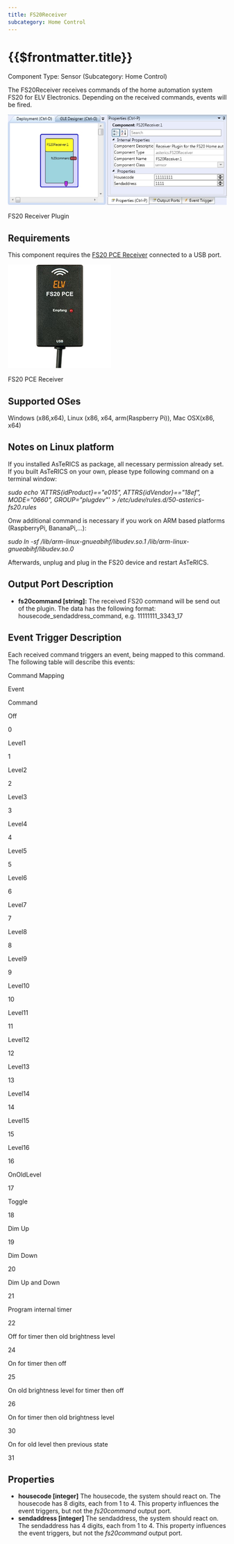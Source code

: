 ```yaml
---
title: FS20Receiver
subcategory: Home Control
---
```


# {{$frontmatter.title}}

Component Type: Sensor (Subcategory: Home Control)

The FS20Receiver receives commands of the home automation system FS20 for ELV Electronics. Depending on the received commands, events will be fired.

![FS20 Receiver Plugin](./img/fs20receiver.jpg "FS20 Receiver Plugin")

FS20 Receiver Plugin

## Requirements

This component requires the [FS20 PCE Receiver][1] connected to a USB port.

![FS20 PCE Receiver](./img/fs20pce.jpg "FS20 PCE Receiver")

FS20 PCE Receiver

## Supported OSes

Windows (x86,x64), Linux (x86, x64, arm(Raspberry Pi)), Mac OSX(x86, x64)

## Notes on Linux platform

If you installed AsTeRICS as package, all necessary permission already set. If you built AsTeRICS on your own, please type following command on a terminal window:

_sudo echo 'ATTRS{idProduct}=="e015", ATTRS{idVendor}=="18ef", MODE="0660", GROUP="plugdev"' > /etc/udev/rules.d/50-asterics-fs20.rules_

Onw additional command is necessary if you work on ARM based platforms (RaspberryPi, BananaPi,...):

_sudo ln -sf /lib/arm-linux-gnueabihf/libudev.so.1 /lib/arm-linux-gnueabihf/libudev.so.0_

Afterwards, unplug and plug in the FS20 device and restart AsTeRICS.

## Output Port Description

- **fs20command \[string\]:** The received FS20 command will be send out of the plugin. The data has the following format: housecode_sendaddress_command, e.g. 11111111_3343_17

## Event Trigger Description

Each received command triggers an event, being mapped to this command. The following table will describe this events:

Command Mapping

Event

Command

Off

0

Level1

1

Level2

2

Level3

3

Level4

4

Level5

5

Level6

6

Level7

7

Level8

8

Level9

9

Level10

10

Level11

11

Level12

12

Level13

13

Level14

14

Level15

15

Level16

16

OnOldLevel

17

Toggle

18

Dim Up

19

Dim Down

20

Dim Up and Down

21

Program internal timer

22

Off for timer then old brightness level

24

On for timer then off

25

On old brightness level for timer then off

26

On for timer then old brightness level

30

On for old level then previous state

31

## Properties

- **housecode \[integer\]** The housecode, the system should react on. The housecode has 8 digits, each from 1 to 4. This property influences the event triggers, but not the _fs20command_ output port.
- **sendaddress \[integer\]** The sendaddress, the system should react on. The sendaddress has 4 digits, each from 1 to 4. This property influences the event triggers, but not the _fs20command_ output port.

[1]: http://www.elv.de/empfaenger-fs20-funkschaltsystem.html
